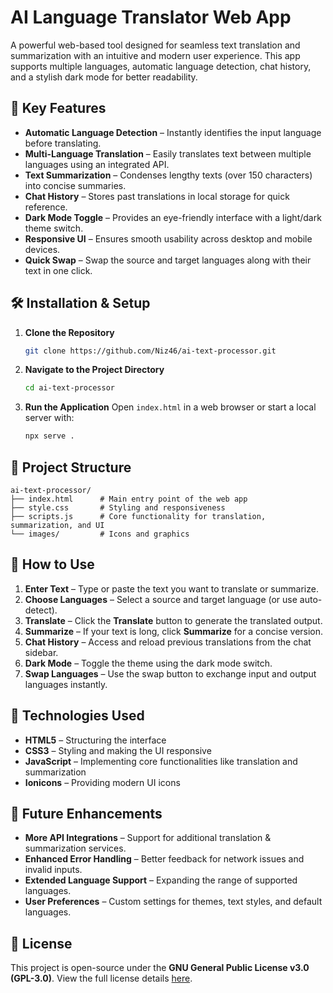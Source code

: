 # AI Language Translator Web App

A powerful web-based tool designed for seamless text translation and summarization with an intuitive and modern user experience. This app supports multiple languages, automatic language detection, chat history, and a stylish dark mode for better readability.

## 🚀 Key Features

- **Automatic Language Detection** – Instantly identifies the input language before translating.
- **Multi-Language Translation** – Easily translates text between multiple languages using an integrated API.
- **Text Summarization** – Condenses lengthy texts (over 150 characters) into concise summaries.
- **Chat History** – Stores past translations in local storage for quick reference.
- **Dark Mode Toggle** – Provides an eye-friendly interface with a light/dark theme switch.
- **Responsive UI** – Ensures smooth usability across desktop and mobile devices.
- **Quick Swap** – Swap the source and target languages along with their text in one click.

## 🛠️ Installation & Setup

1. **Clone the Repository**
   ```bash
   git clone https://github.com/Niz46/ai-text-processor.git
   ```
2. **Navigate to the Project Directory**
   ```bash
   cd ai-text-processor
   ```
3. **Run the Application**
   Open `index.html` in a web browser or start a local server with:
   ```bash
   npx serve .
   ```

## 📂 Project Structure

```plaintext
ai-text-processor/
├── index.html      # Main entry point of the web app
├── style.css       # Styling and responsiveness
├── scripts.js      # Core functionality for translation, summarization, and UI
└── images/         # Icons and graphics
```

## 📖 How to Use

1. **Enter Text** – Type or paste the text you want to translate or summarize.
2. **Choose Languages** – Select a source and target language (or use auto-detect).
3. **Translate** – Click the **Translate** button to generate the translated output.
4. **Summarize** – If your text is long, click **Summarize** for a concise version.
5. **Chat History** – Access and reload previous translations from the chat sidebar.
6. **Dark Mode** – Toggle the theme using the dark mode switch.
7. **Swap Languages** – Use the swap button to exchange input and output languages instantly.

## 🔧 Technologies Used

- **HTML5** – Structuring the interface
- **CSS3** – Styling and making the UI responsive
- **JavaScript** – Implementing core functionalities like translation and summarization
- **Ionicons** – Providing modern UI icons

## 🔮 Future Enhancements

- **More API Integrations** – Support for additional translation & summarization services.
- **Enhanced Error Handling** – Better feedback for network issues and invalid inputs.
- **Extended Language Support** – Expanding the range of supported languages.
- **User Preferences** – Custom settings for themes, text styles, and default languages.

## 📜 License

This project is open-source under the **GNU General Public License v3.0 (GPL-3.0)**. View the full license details [here](https://www.gnu.org/licenses/gpl-3.0.html).

